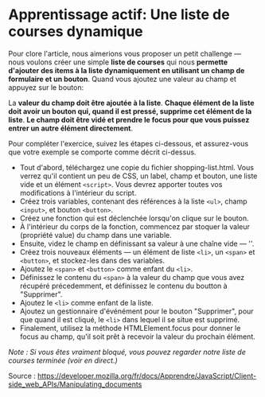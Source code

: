 # Apprentissage actif: Une liste de courses dynamique

Pour clore l'article, nous aimerions vous proposer un petit challenge — nous voulons créer une simple **liste de courses** qui nous **permette d'ajouter des items à la liste dynamiquement en utilisant un champ de formulaire et un bouton**. Quand vous ajoutez une valeur au champ et appuyez sur le bouton:

La **valeur du champ doit être ajoutée à la liste**.
**Chaque élément de la liste doit avoir un bouton qui, quand il est pressé, supprime cet élément de la liste**.
**Le champ doit être vidé et prendre le focus pour que vous puissez entrer un autre élément directement**.

Pour compléter l'exercice, suivez les étapes ci-dessous, et assurez-vous que votre exemple se comporte comme décrit ci-dessus.

* Tout d'abord, téléchargez une copie du fichier shopping-list.html. Vous verrez qu'il contient un peu de CSS, un label, champ et bouton, une liste vide et un élément `<script>`. Vous devrez apporter toutes vos modifications à l'intérieur du script.
* Créez trois variables, contenant des références à la liste `<ul>`, champ `<input>`, et bouton `<button>`.
* Créez une fonction qui est déclenchée lorsqu'on clique sur le bouton.
* À l'intérieur du corps de la fonction, commencez par stoquer la valeur (propriété value) du champ dans une variable.
* Ensuite, videz le champ en définissant sa valeur à une chaîne vide — ''.
* Créez trois nouveaux éléments — un élément de liste `<li>`, un `<span>` et `<button>`, et stockez-les dans des variables.
* Ajoutez le `<span>` et `<button>` comme enfant du `<li>`.
* Définissez le contenu du `<span>` à la valeur du champ que vous avez récupéré précedemment, et définissez le contenu du boutton à "Supprimer".
* Ajoutez le `<li>` comme enfant de la liste.
* Ajoutez un gestionnaire d'événément pour le bouton "Supprimer", pour que quand il est cliqué, le `<li>` dans lequel il se situe est supprimé.
* Finalement, utilisez la méthode HTMLElement.focus pour donner le focus au champ, qu'il soit prêt à recevoir la valeur du prochain élément.

_Note : Si vous êtes vraiment bloqué, vous pouvez regarder notre liste de courses terminée (voir en direct.)_

Source : https://developer.mozilla.org/fr/docs/Apprendre/JavaScript/Client-side_web_APIs/Manipulating_documents

